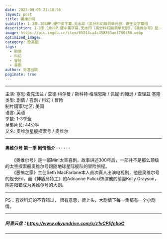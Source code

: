 ```yaml
---
date: 2023-09-05 21:18:56
layout: post
title: 奥维尔号
subtitle: 1-3季.1080P.硬中英字幕.无水印（高分科幻脑洞单元剧）霸王龙字幕组
description: 1-3季.1080P.硬中英字幕.无水印（高分科幻脑洞单元剧）。《奥维尔号》是一部Mini太空喜剧，故事讲述300年后，一部并不是那么顶级的太空探索船奥维尔号跟随地球星际舰队的冒险旅程...
image: https://pic.imgdb.cn/item/65244ca4c458853aef760f88.webp
optimized_image: 
category: 欧美剧
tags:
  - 剧情
  - 科幻
  - 冒险
  - 喜剧
author: 对酒当歌
paginate: true
---
```


---

主演: 塞思·麦克法兰 / 查德·科尔曼 / 斯科特·格瑞恩斯 / 佩妮·约翰逊 / 查理兹·塞隆  
类型: 剧情 / 喜剧 / 科幻 / 冒险  
制片国家/地区: 美国  
语言: 英语  
季数: 1-3季全  
单集片长: 44分钟  
又名: 奥维尔星舰探索号 / 奥维尔  

---

#### 奥维尔号 第一季 剧情简介 · · · · · ·

　　《奥维尔号》是一部Mini太空喜剧，故事讲述300年后，一部并不是那么顶级的太空探索船奥维尔号跟随地球星际舰队的冒险旅程。  
　　《恶搞之家》主创Seth MacFarlane本人首次真人出演电视剧，他是奥维尔号的舰长Ed，而《神盾局特工》的Adrianne Palicki饰演他的前妻Kelly Grayson，阴差阳错成为奥维尔号的大副。

---

PS：喜欢科幻的不容错过， 很有意思，很上头，大剧情下每一集都有一个小剧情。

---

##### 阿里云盘：<https://www.aliyundrive.com/s/z1vCPEfnboC>

---